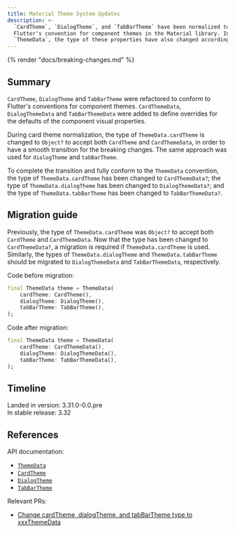 ```yaml
---
title: Material Theme System Updates
description: >-
  `CardTheme`, `DialogTheme`, and `TabBarTheme` have been normalized to follow
  Flutter's convention for component themes in the Material library. In
  `ThemeData`, the type of these properties have also changed accordingly.
---
```


{% render "docs/breaking-changes.md" %}

## Summary

`CardTheme`, `DialogTheme` and `TabBarTheme` were refactored to
conform to Flutter's conventions for component themes. `CardThemeData`,
`DialogThemeData` and `TabBarThemeData` were added to define overrides for the
defaults of the component visual properties.

During card theme normalization, the type of `ThemeData.cardTheme` is changed
to `Object?` to accept both `CardTheme` and `CardThemeData`, in order to have
a smooth transition for the breaking changes. The same approach was used for
`dialogTheme` and `tabBarTheme`.

To complete the transition and fully conform to the `ThemeData` convention, the
type of `ThemeData.cardTheme` has been changed to `CardThemeData?`; the type of
`ThemeData.dialogTheme` has been changed to `DialogThemeData?`; and the type of
`ThemeData.tabBarTheme` has been changed to `TabBarThemeData?`.

## Migration guide

Previously, the type of `ThemeData.cardTheme` was `Object?` to accept both
`CardTheme` and `CardThemeData`. Now that the type has been changed to
`CardThemeData?`, a migration is required if `ThemeData.cardTheme` is used.
Similarly, the types of `ThemeData.dialogTheme` and `ThemeData.tabBarTheme`
should be migrated to `DialogThemeData` and `TabBarThemeData`, respectively.

Code before migration:

```dart
final ThemeData theme = ThemeData(
    cardTheme: CardTheme(),
    dialogTheme: DialogTheme(),
    tabBarTheme: TabBarTheme(),
);
```

Code after migration:

```dart
final ThemeData theme = ThemeData(
    cardTheme: CardThemeData(),
    dialogTheme: DialogThemeData(),
    tabBarTheme: TabBarThemeData(),
);
```

## Timeline

Landed in version: 3.31.0-0.0.pre<br>
In stable release: 3.32

## References

API documentation:

* [`ThemeData`][]
* [`CardTheme`][]
* [`DialogTheme`][]
* [`TabBarTheme`][]

Relevant PRs:

* [Change cardTheme, dialogTheme, and tabBarTheme type to xxxThemeData][]

[Change cardTheme, dialogTheme, and tabBarTheme type to xxxThemeData]: {{site.github}}/flutter/flutter/pull/157292
[`ThemeData`]: {{site.api}}/flutter/material/ThemeData-class.html
[`CardTheme`]: {{site.api}}/flutter/material/CardTheme-class.html
[`DialogTheme`]: {{site.api}}/flutter/material/DialogTheme-class.html
[`TabBarTheme`]: {{site.api}}/flutter/material/TabBarTheme-class.html
